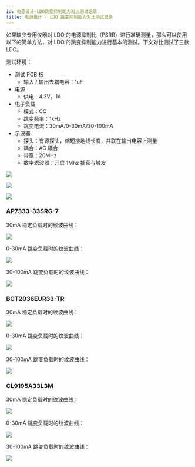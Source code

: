 ```yaml
---
id: 电源设计-LDO跳变抑制能力对比测试记录
title: 电源设计 - LDO 跳变抑制能力对比测试记录
---
```


如果缺少专用仪器对 LDO 的电源抑制比（PSRR）进行准确测量，那么可以使用以下的简单方法，对 LDO 的跳变抑制能力进行基本的测试。下文对比测试了三款 LDO。

测试环境：

- 测试 PCB 板
  - 输入 / 输出去耦电容：1uF
- 电源
  - 供电：4.3V，1A
- 电子负载
  - 模式：CC
  - 跳变频率：1kHz
  - 跳变电流：30mA/0-30mA/30-100mA
- 示波器
  - 探头：有源探头，缩短接地线长度，并联在输出电容上测量
  - 耦合：AC 耦合
  - 带宽：20MHz
  - 数字滤波器：开启 1Mhz 捕获与触发

![](https://cos.wiki-power.com/img/20220516141413.jpg)

![](https://cos.wiki-power.com/img/20220516141418.jpg)

![](https://cos.wiki-power.com/img/20220516141424.jpg)

### AP7333-33SRG-7

30mA 稳定负载时的纹波曲线：

![](https://cos.wiki-power.com/img/20220516140355.png)

0-30mA 跳变负载时的纹波曲线：

![](https://cos.wiki-power.com/img/20220516140747.png)

30-100mA 跳变负载时的纹波曲线：

![](https://cos.wiki-power.com/img/20220516140848.png)

### BCT2036EUR33-TR

30mA 稳定负载时的纹波曲线：

![](https://cos.wiki-power.com/img/20220516141008.png)

0-30mA 跳变负载时的纹波曲线：

![](https://cos.wiki-power.com/img/20220516141016.png)

30-100mA 跳变负载时的纹波曲线：

![](https://cos.wiki-power.com/img/20220516141019.png)

### CL9195A33L3M

30mA 稳定负载时的纹波曲线：

![](https://cos.wiki-power.com/img/20220516141024.png)

0-30mA 跳变负载时的纹波曲线：

![](https://cos.wiki-power.com/img/20220516141028.png)

30-100mA 跳变负载时的纹波曲线：

![](https://cos.wiki-power.com/img/20220516141032.png)
